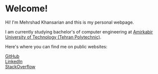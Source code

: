 # Welcome!
Hi! I'm Mehrshad Khansarian and this is my personal webpage.

I am currently studying bachelor's of computer engineering at [Amirkabir University of Technology (Tehran Polytechnic)](https://ce.aut.ac.ir).

Here's where you can find me on public websites:  

[GitHub](https://github.com/mehrshad-kh)  
[LinkedIn](https://www.linkedin.com/in/mehrshadkh/)  
[StackOverflow](https://stackoverflow.com/users/12660318/mehrshad-khansarian)

